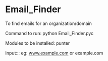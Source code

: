 # Email_Finder

To find emails for an organization/domain

Command to run: python Email_Finder.pyc

Modules to be installed: punter

Input:::
eg: www.example.com or example.com
